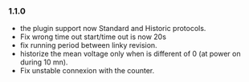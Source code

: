 ### 1.1.0
* the plugin support now Standard and Historic protocols.
* Fix wrong time out start/time out is now 20s
* fix running period between linky revision.
* historize the mean voltage only when is different of 0 (at power on during 10 mn).
* Fix unstable connexion with the counter.
